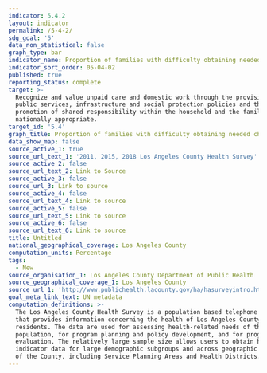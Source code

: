 ```yaml
---
indicator: 5.4.2
layout: indicator
permalink: /5-4-2/
sdg_goal: '5'
data_non_statistical: false
graph_type: bar
indicator_name: Proportion of families with difficulty obtaining needed child care
indicator_sort_order: 05-04-02
published: true
reporting_status: complete
target: >-
  Recognize and value unpaid care and domestic work through the provision of
  public services, infrastructure and social protection policies and the
  promotion of shared responsibility within the household and the family as
  nationally appropriate.
target_id: '5.4'
graph_title: Proportion of families with difficulty obtaining needed child care
data_show_map: false
source_active_1: true
source_url_text_1: '2011, 2015, 2018 Los Angeles County Health Survey'
source_active_2: false
source_url_text_2: Link to Source
source_active_3: false
source_url_3: Link to source
source_active_4: false
source_url_text_4: Link to source
source_active_5: false
source_url_text_5: Link to source
source_active_6: false
source_url_text_6: Link to source
title: Untitled
national_geographical_coverage: Los Angeles County
computation_units: Percentage
tags:
  - New
source_organisation_1: Los Angeles County Department of Public Health
source_geographical_coverage_1: Los Angeles County
source_url_1: 'http://www.publichealth.lacounty.gov/ha/hasurveyintro.htm'
goal_meta_link_text: UN metadata
computation_definitions: >-
  The Los Angeles County Health Survey is a population based telephone survey
  that provides information concerning the health of Los Angeles County
  residents. The data are used for assessing health-related needs of the
  population, for program planning and policy development, and for program
  evaluation. The relatively large sample size allows users to obtain health
  indicator data for large demographic subgroups and across geographic regions
  of the County, including Service Planning Areas and Health Districts.
---
```

